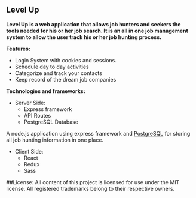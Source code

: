 ## Level Up

**Level Up is a web application that allows job hunters and seekers the tools needed for his or her job search. It is an all in one job management system to allow the user track his or her job hunting process.**

**Features:**
* Login System with cookies and sessions.
* Schedule day to day activities
* Categorize and track your contacts
* Keep record of the dream job companies

**Technologies and frameworks:**

* Server Side:
  * Express framework
  * API Routes
  * PostgreSQL Database

A node.js application using express framework and [PostgreSQL](https://www.postgresql.org/) for storing all job hunting information in one place. 

* Client Side:
  * React
  * Redux
  * Sass

##License:
All content of this project is licensed for use under the MIT license.
All registered trademarks belong to their respective owners.